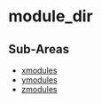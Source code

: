 # module_dir

## Sub-Areas

- [xmodules](./xmodules.md)
- [ymodules](./ymodules.md)
- [zmodules](./zmodules.md)

